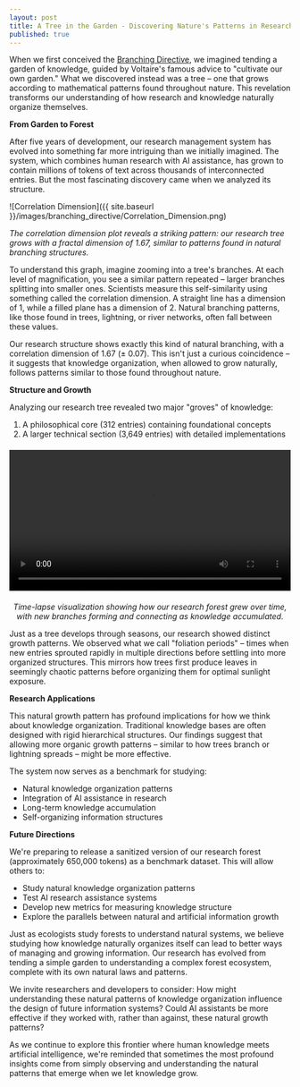 ```yaml
---
layout: post
title: A Tree in the Garden - Discovering Nature's Patterns in Research
published: true
---
```


When we first conceived the [Branching Directive](https://zrobertson466920.github.io/BranchingDirective/), we imagined tending a garden of knowledge, guided by Voltaire's famous advice to "cultivate our own garden." What we discovered instead was a tree – one that grows according to mathematical patterns found throughout nature. This revelation transforms our understanding of how research and knowledge naturally organize themselves.

**From Garden to Forest**

After five years of development, our research management system has evolved into something far more intriguing than we initially imagined. The system, which combines human research with AI assistance, has grown to contain millions of tokens of text across thousands of interconnected entries. But the most fascinating discovery came when we analyzed its structure.

![Correlation Dimension]({{ site.baseurl }}/images/branching_directive/Correlation_Dimension.png)

*The correlation dimension plot reveals a striking pattern: our research tree grows with a fractal dimension of 1.67, similar to patterns found in natural branching structures.*

To understand this graph, imagine zooming into a tree's branches. At each level of magnification, you see a similar pattern repeated – larger branches splitting into smaller ones. Scientists measure this self-similarity using something called the correlation dimension. A straight line has a dimension of 1, while a filled plane has a dimension of 2. Natural branching patterns, like those found in trees, lightning, or river networks, often fall between these values.

Our research structure shows exactly this kind of natural branching, with a correlation dimension of 1.67 (± 0.07). This isn't just a curious coincidence – it suggests that knowledge organization, when allowed to grow naturally, follows patterns similar to those found throughout nature.

**Structure and Growth**

Analyzing our research tree revealed two major "groves" of knowledge:

1. A philosophical core (312 entries) containing foundational concepts
2. A larger technical section (3,649 entries) with detailed implementations

<div style="display: flex; justify-content: center; margin: 20px 0;">
    <video width="100%" max-width="800px" controls>
        <source src="{{ site.baseurl }}/images/branching_directive/tree_growth.mp4" type="video/mp4">
        Your browser does not support the video tag.
    </video>
</div>
<p style="text-align: center; font-style: italic; margin-top: 10px;">
    Time-lapse visualization showing how our research forest grew over time, with new branches forming and connecting as knowledge accumulated.
</p>

Just as a tree develops through seasons, our research showed distinct growth patterns. We observed what we call "foliation periods" – times when new entries sprouted rapidly in multiple directions before settling into more organized structures. This mirrors how trees first produce leaves in seemingly chaotic patterns before organizing them for optimal sunlight exposure.

**Research Applications**

This natural growth pattern has profound implications for how we think about knowledge organization. Traditional knowledge bases are often designed with rigid hierarchical structures. Our findings suggest that allowing more organic growth patterns – similar to how trees branch or lightning spreads – might be more effective.

The system now serves as a benchmark for studying:
- Natural knowledge organization patterns
- Integration of AI assistance in research
- Long-term knowledge accumulation
- Self-organizing information structures

**Future Directions**

We're preparing to release a sanitized version of our research forest (approximately 650,000 tokens) as a benchmark dataset. This will allow others to:
- Study natural knowledge organization patterns
- Test AI research assistance systems
- Develop new metrics for measuring knowledge structure
- Explore the parallels between natural and artificial information growth

Just as ecologists study forests to understand natural systems, we believe studying how knowledge naturally organizes itself can lead to better ways of managing and growing information. Our research has evolved from tending a simple garden to understanding a complex forest ecosystem, complete with its own natural laws and patterns.

We invite researchers and developers to consider: How might understanding these natural patterns of knowledge organization influence the design of future information systems? Could AI assistants be more effective if they worked with, rather than against, these natural growth patterns?

As we continue to explore this frontier where human knowledge meets artificial intelligence, we're reminded that sometimes the most profound insights come from simply observing and understanding the natural patterns that emerge when we let knowledge grow.
